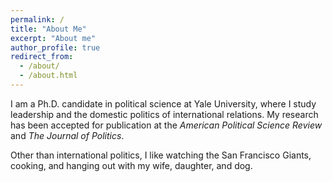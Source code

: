 ```yaml
---
permalink: /
title: "About Me"
excerpt: "About me"
author_profile: true
redirect_from: 
  - /about/
  - /about.html
---
```


<meta name="google-site-verification" content="EDAHzYo6RWZQVhUo4HV_10zKY_kttV32kq0W962Ncu4" />

I am a Ph.D. candidate in political science at Yale University, where I study leadership and the domestic politics of international relations. My research has been accepted for publication at the <i>American Political Science Review</i> and <i>The Journal of Politics</i>.

Other than international politics, I like watching the San Francisco Giants, cooking, and hanging out with my wife, daughter, and dog.
